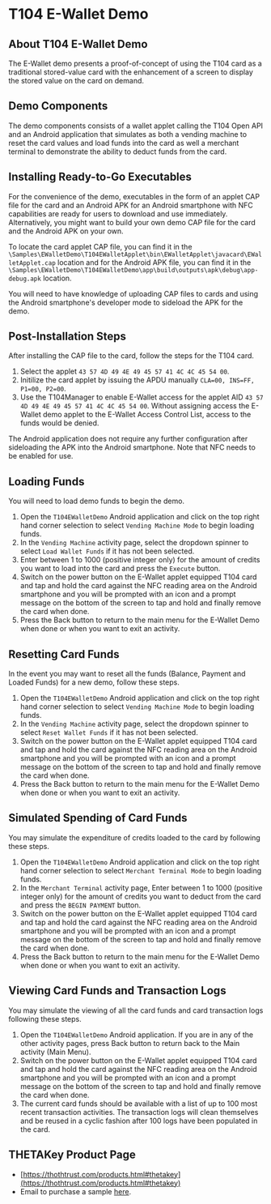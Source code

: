 # T104 E-Wallet Demo #

## About T104 E-Wallet Demo ##
The E-Wallet demo presents a proof-of-concept of using the T104 card as a traditional stored-value card with the enhancement of a screen to display the stored value on the card on demand.

## Demo Components ##
The demo components consists of a wallet applet calling the T104 Open API and an Android application that simulates as both a vending machine to reset the card values and load funds into the card as well a merchant terminal to demonstrate the ability to deduct funds from the card.

## Installing Ready-to-Go Executables ##
For the convenience of the demo, executables in the form of an applet CAP file for the card and an Android APK for an Android smartphone with NFC capabilities are ready for users to download and use immediately. Alternatively, you might want to build your own demo CAP file for the card and the Android APK on your own.

To locate the card applet CAP file, you can find it in the `\Samples\EWalletDemo\T104EWalletApplet\bin\EWalletApplet\javacard\EWalletApplet.cap` location and for the Android APK file, you can find it in the `\Samples\EWalletDemo\T104EWalletDemo\app\build\outputs\apk\debug\app-debug.apk` location.

You will need to have knowledge of uploading CAP files to cards and using the Android smartphone's developer mode to sideload the APK for the demo.

## Post-Installation Steps ##
After installing the CAP file to the card, follow the steps for the T104 card.
1. Select the applet `43 57 4D 49 4E 49 45 57 41 4C 4C 45 54 00`.
2. Initilize the card applet by issuing the APDU manually `CLA=00, INS=FF, P1=00, P2=00`.
3. Use the T104Manager to enable E-Wallet access for the applet AID `43 57 4D 49 4E 49 45 57 41 4C 4C 45 54 00`. Without assigning access the E-Wallet demo applet to the E-Wallet Access Control List, access to the funds would be denied.

The Android application does not require any further configuration after sideloading the APK into the Android smartphone. Note that NFC needs to be enabled for use.

## Loading Funds ##
You will need to load demo funds to begin the demo. 
1. Open the `T104EWalletDemo` Android application and click on the top right hand corner selection to select `Vending Machine Mode` to begin loading funds.
2. In the `Vending Machine` activity page, select the dropdown spinner to select `Load Wallet Funds` if it has not been selected.
3. Enter between 1 to 1000 (positive integer only) for the amount of credits you want to load into the card and press the `Execute` button.
4. Switch on the power button on the E-Wallet applet equipped T104 card and tap and hold the card against the NFC reading area on the Android smartphone and you will be prompted with an icon and a prompt message on the bottom of the screen to tap and hold and finally remove the card when done.
5. Press the Back button to return to the main menu for the E-Wallet Demo when done or when you want to exit an activity.

## Resetting Card Funds ##
In the event you may want to reset all the funds (Balance, Payment and Loaded Funds) for a new demo, follow these steps.
1. Open the `T104EWalletDemo` Android application and click on the top right hand corner selection to select `Vending Machine Mode` to begin loading funds.
2. In the `Vending Machine` activity page, select the dropdown spinner to select `Reset Wallet Funds` if it has not been selected.
3. Switch on the power button on the E-Wallet applet equipped T104 card and tap and hold the card against the NFC reading area on the Android smartphone and you will be prompted with an icon and a prompt message on the bottom of the screen to tap and hold and finally remove the card when done.
4. Press the Back button to return to the main menu for the E-Wallet Demo when done or when you want to exit an activity.

## Simulated Spending of Card Funds ##
You may simulate the expenditure of credits loaded to the card by following these steps.
1. Open the `T104EWalletDemo` Android application and click on the top right hand corner selection to select `Merchant Terminal Mode` to begin loading funds.
2. In the `Merchant Terminal` activity page, Enter between 1 to 1000 (positive integer only) for the amount of credits you want to deduct from the card and press the `BEGIN PAYMENT` button.
3. Switch on the power button on the E-Wallet applet equipped T104 card and tap and hold the card against the NFC reading area on the Android smartphone and you will be prompted with an icon and a prompt message on the bottom of the screen to tap and hold and finally remove the card when done.
4. Press the Back button to return to the main menu for the E-Wallet Demo when done or when you want to exit an activity.

## Viewing Card Funds and Transaction Logs ##
You may simulate the viewing of all the card funds and card transaction logs following these steps.
1. Open the `T104EWalletDemo` Android application. If you are in any of the other activity pages, press Back button to return back to the Main activity (Main Menu).
2. Switch on the power button on the E-Wallet applet equipped T104 card and tap and hold the card against the NFC reading area on the Android smartphone and you will be prompted with an icon and a prompt message on the bottom of the screen to tap and hold and finally remove the card when done.
3. The current card funds should be available with a list of up to 100 most recent transaction activities. The transaction logs will clean themselves and be reused in a cyclic fashion after 100 logs have been populated in the card.

## THETAKey Product Page ##
* [https://thothtrust.com/products.html#thetakey](https://thothtrust.com/products.html#thetakey)
* Email to purchase a sample [here](mailto:sales@thothtrust.com).